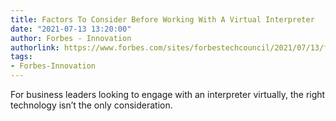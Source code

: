 ```yaml
---
title: Factors To Consider Before Working With A Virtual Interpreter
date: "2021-07-13 13:20:00"
author: Forbes - Innovation
authorlink: https://www.forbes.com/sites/forbestechcouncil/2021/07/13/factors-to-consider-before-working-with-a-virtual-interpreter/
tags:
- Forbes-Innovation
---
```

For business leaders looking to engage with an interpreter virtually, the right technology isn’t the only consideration.
